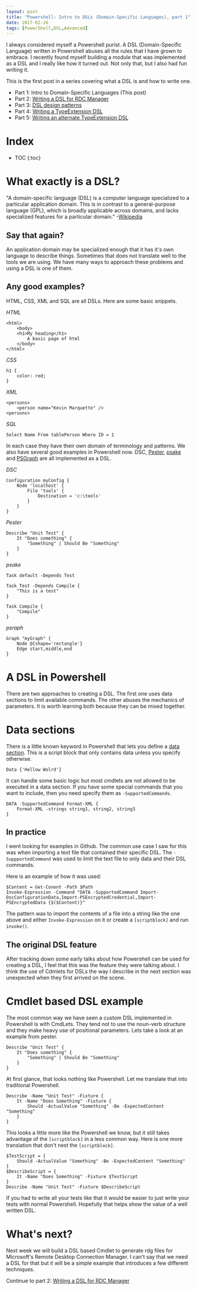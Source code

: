 ```yaml
---
layout: post
title: "Powershell: Intro to DSLs (Domain-Specific Languages), part 1"
date: 2017-02-26
tags: [PowerShell,DSL,Advanced]
---
```


I always considered myself a Powershell purist. A DSL (Domain-Specific Language) written in Powershell abuses all the rules that I have grown to embrace. I recently found myself building a module that was implemented as a DSL and I really like how it turned out. Not only that, but I also had fun writing it.<!--more-->

This is the first post in a series covering what a DSL is and how to write one.
* Part 1: Intro to Domain-Specific Languages (This post)
* Part 2: [Writing a DSL for RDC Manager](/2017-03-04-Powershell-DSL-example-RDCMan)
* Part 3: [DSL design patterns](/2017-03-13-Powershell-DSL-design-patterns/)
* Part 4: [Writing a TypeExtension DSL](/2017-05-05-PowerShell-TypeExtension-DSL-part-4)
* Part 5: [Writing an alternate TypeExtension DSL](/2017-05-18-PowerShell-TypeExtension-DSL-part-5)

# Index

* TOC
{:toc}

# What exactly is a DSL?
"A domain-specific language (DSL) is a computer language specialized to a particular application domain. This is in contrast to a general-purpose language (GPL), which is broadly applicable across domains, and lacks specialized features for a particular domain." -[Wikipedia](https://en.wikipedia.org/wiki/Domain-specific_language)

## Say that again?
An application domain may be specialized enough that it has it's own language to describe things. Sometimes that does not translate well to the tools we are using. We have many ways to approach these problems and using a DSL is one of them.

## Any good examples?
HTML, CSS, XML and SQL are all DSLs. Here are some basic snippets.

_HTML_

    <html>
        <body>
        <h1>My heading</h1>
            A basic page of html
        </body>
    </html>

_CSS_

    h1 {
        color: red;
    }
    
_XML_

    <persons>
        <person name="Kevin Marquette" />
    <persons>

_SQL_

    Select Name From tablePerson Where ID = 1

In each case they have their own domain of terminology and patterns. We also have several good examples in Powershell now. DSC, [Pester](https://github.com/pester/Pester/wiki), [psake](http://psake.readthedocs.io/en/latest/) and [PSGraph](https://kevinmarquette.github.io/2017-01-30-Powershell-PSGraph/) are all implemented as a DSL. 

_DSC_

    Configuration myConfig {
        Node 'localhost' {
            File 'tools' {
                Destination = 'c:\tools'
            }
        }
    }

_Pester_

    Describe "Unit Test" {
        It "Does something" {
            "Something" | Should Be "Something"
        }
    }

_psake_

    Task default -Depends Test

    Task Test -Depends Compile {
        "This is a test"
    }

    Task Compile {
        "Compile"
    }

_psraph_

    Graph "myGraph" {
        Node @{shape='rectangle'}
        Edge start,middle,end        
    }

# A DSL in Powershell
There are two approaches to creating a DSL. The first one uses data sections to limit available commands. The other abuses the mechanics of parameters. It is worth learning both because they can be mixed together.

# Data sections
There is a little known keyword in Powershell that lets you define a [data section](https://technet.microsoft.com/en-us/library/dd347678.aspx). This is a script block that only contains data unless you specify otherwise. 

    Data {'Hellow Wolrd'}

It can handle some basic logic but most cmdlets are not allowed to be executed in a data section. If you have some special commands that you want to include, then you need specify them as `-SupportedCommands`.

    DATA -SupportedCommand Format-XML {    
        Format-XML -strings string1, string2, string3
    }

## In practice
I went looking for examples in Github. The common use case I saw for this was when importing a text file that contained their specific DSL. The `-SuppportedCommand` was used to limit the text file to only data and their DSL commands.

Here is an example of how it was used:

    $Content = Get-Conent -Path $Path
    Invoke-Expression -Command "DATA -SupportedCommand Import-DscConfigurationData,Import-PSEncryptedCredential,Import-PSEncryptedData {$($Content)}" 

The pattern was to import the contents of a file into a string like the one above and either `Invoke-Expression` on it or create a `[scriptblock]` and run `invoke()`.

## The original DSL feature
After tracking down some early talks about how Powershell can be used for creating a DSL, I feel that this was the feature they were talking about. I think the use of Cdmlets for DSLs the way I describe in the next section was unexpected when they first arrived on the scene.  

# Cmdlet based DSL example
The most common way we have seen a custom DSL implemented in Powershell is with CmdLets. They tend not to use the noun-verb structure and they make heavy use of positional parameters. Lets take a look at an example from pester.

    Describe "Unit Test" {
        It "Does something" {
            "Something" | Should Be "Something"
        }
    }

At first glance, that looks nothing like Powershell. Let me translate that into traditional Powershell.

    Describe -Name "Unit Test" -Fixture {
        It -Name "Does Something" -Fixture {
            Should -ActualValue "Something" -Be -ExpectedContent "Something"
        }
    }

This looks a little more like the Powershell we know, but it still takes advantage of the `[scriptblock]` in a less common way. Here is one more translation that don't nest the `[scriptblock]`.

    $TestScript = {
        Should -ActualValue "Something" -Be -ExpectedContent "Something"
    }
    $DescribeScript = {
        It -Name "Does Something" -Fixture $TestScript
    }
    Describe -Name "Unit Test" -Fixture $DescribeScript

If you had to write all your tests like that it would be easier to just write your tests with normal Powershell. Hopefully that helps show the value of a well written DSL.

# What's next?
Next week we will build a DSL based Cmdlet to generate rdg files for Microsoft's Remote Desktop Connection Manager. I can't say that we need a DSL for that but it will be a simple example that introduces a few different techniques.

Continue to part 2: [Writing a DSL for RDC Manager](/2017-03-04-Powershell-DSL-example-RDCMan)
